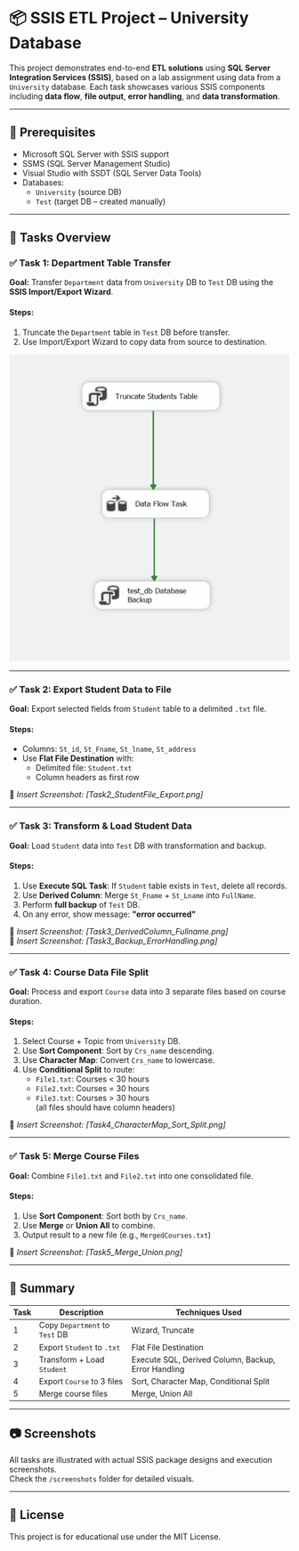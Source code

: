 # 📦 SSIS ETL  Project – University Database 

This project demonstrates end-to-end **ETL solutions** using **SQL Server Integration Services (SSIS)**, based on a lab assignment using data from a `University` database. Each task showcases various SSIS components including **data flow**, **file output**, **error handling**, and **data transformation**.

---

## 📁 Prerequisites

- Microsoft SQL Server with SSIS support
- SSMS (SQL Server Management Studio)
- Visual Studio with SSDT (SQL Server Data Tools)
- Databases:  
  - `University` (source DB)  
  - `Test` (target DB – created manually)

---

## 🧪 Tasks Overview

### ✅ Task 1: Department Table Transfer

**Goal:** Transfer `Department` data from `University` DB to `Test` DB using the **SSIS Import/Export Wizard**.

#### Steps:
1. Truncate the `Department` table in `Test` DB before transfer.
2. Use Import/Export Wizard to copy data from source to destination.

![Alt text](./Screenshots/task1/task1.jpg)


---

### ✅ Task 2: Export Student Data to File

**Goal:** Export selected fields from `Student` table to a delimited `.txt` file.

#### Steps:
- Columns: `St_id`, `St_Fname`, `St_lname`, `St_address`
- Use **Flat File Destination** with:
  - Delimited file: `Student.txt`
  - Column headers as first row

📸 *Insert Screenshot: [Task2_StudentFile_Export.png]*

---

### ✅ Task 3: Transform & Load Student Data

**Goal:** Load `Student` data into `Test` DB with transformation and backup.

#### Steps:
1. Use **Execute SQL Task**: If `Student` table exists in `Test`, delete all records.
2. Use **Derived Column**: Merge `St_Fname` + `St_Lname` into `FullName`.
3. Perform **full backup** of `Test` DB.
4. On any error, show message: **"error occurred"**

📸 *Insert Screenshot: [Task3_DerivedColumn_Fullname.png]*  
📸 *Insert Screenshot: [Task3_Backup_ErrorHandling.png]*

---

### ✅ Task 4: Course Data File Split

**Goal:** Process and export `Course` data into 3 separate files based on course duration.

#### Steps:
1. Select Course + Topic from `University` DB.
2. Use **Sort Component**: Sort by `Crs_name` descending.
3. Use **Character Map**: Convert `Crs_name` to lowercase.
4. Use **Conditional Split** to route:
   - `File1.txt`: Courses < 30 hours
   - `File2.txt`: Courses = 30 hours
   - `File3.txt`: Courses > 30 hours  
   (all files should have column headers)

📸 *Insert Screenshot: [Task4_CharacterMap_Sort_Split.png]*

---

### ✅ Task 5: Merge Course Files

**Goal:** Combine `File1.txt` and `File2.txt` into one consolidated file.

#### Steps:
1. Use **Sort Component**: Sort both by `Crs_name`.
2. Use **Merge** or **Union All** to combine.
3. Output result to a new file (e.g., `MergedCourses.txt`)

📸 *Insert Screenshot: [Task5_Merge_Union.png]*

---

## 📌 Summary

| Task | Description | Techniques Used |
|------|-------------|------------------|
| 1 | Copy `Department` to `Test` DB | Wizard, Truncate |
| 2 | Export `Student` to `.txt` | Flat File Destination |
| 3 | Transform + Load `Student` | Execute SQL, Derived Column, Backup, Error Handling |
| 4 | Export `Course` to 3 files | Sort, Character Map, Conditional Split |
| 5 | Merge course files | Merge, Union All |

---

## 📷 Screenshots

All tasks are illustrated with actual SSIS package designs and execution screenshots.  
Check the `/screenshots` folder for detailed visuals.

---

## 🔗 License

This project is for educational use under the MIT License.
